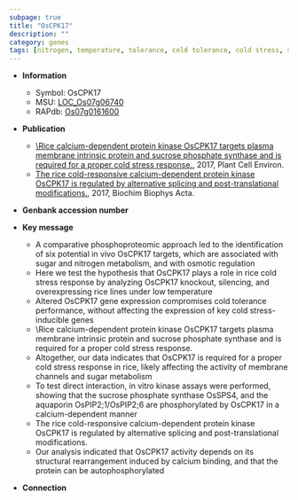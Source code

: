```yaml
---
subpage: true
title: "OsCPK17"
description: ""
category: genes
tags: [nitrogen, temperature, tolerance, cold tolerance, cold stress, stress, plasma membrane, sugar, Kinase, stress response, phosphate, sucrose, protein kinase, calcium]
---
```


* **Information**  
    + Symbol: OsCPK17  
    + MSU: [LOC_Os07g06740](http://rice.plantbiology.msu.edu/cgi-bin/ORF_infopage.cgi?orf=LOC_Os07g06740)  
    + RAPdb: [Os07g0161600](http://rapdb.dna.affrc.go.jp/viewer/gbrowse_details/irgsp1?name=Os07g0161600)  

* **Publication**  
    + [\Rice calcium-dependent protein kinase OsCPK17 targets plasma membrane intrinsic protein and sucrose phosphate synthase and is required for a proper cold stress response.](http://www.ncbi.nlm.nih.gov/pubmed?term=\Rice+calcium-dependent+protein+kinase+OsCPK17+targets+plasma+membrane+intrinsic+protein+and+sucrose+phosphate+synthase+and+is+required+for+a+proper+cold+stress+response.%5BTitle%5D), 2017, Plant Cell Environ.
    + [The rice cold-responsive calcium-dependent protein kinase OsCPK17 is regulated by alternative splicing and post-translational modifications.](http://www.ncbi.nlm.nih.gov/pubmed?term=The+rice+cold-responsive+calcium-dependent+protein+kinase+OsCPK17+is+regulated+by+alternative+splicing+and+post-translational+modifications.%5BTitle%5D), 2017, Biochim Biophys Acta.

* **Genbank accession number**  

* **Key message**  
    + A comparative phosphoproteomic approach led to the identification of six potential in vivo OsCPK17 targets, which are associated with sugar and nitrogen metabolism, and with osmotic regulation
    + Here we test the hypothesis that OsCPK17 plays a role in rice cold stress response by analyzing OsCPK17 knockout, silencing, and overexpressing rice lines under low temperature
    + Altered OsCPK17 gene expression compromises cold tolerance performance, without affecting the expression of key cold stress-inducible genes
    + \Rice calcium-dependent protein kinase OsCPK17 targets plasma membrane intrinsic protein and sucrose phosphate synthase and is required for a proper cold stress response.
    + Altogether, our data indicates that OsCPK17 is required for a proper cold stress response in rice, likely affecting the activity of membrane channels and sugar metabolism
    + To test direct interaction, in vitro kinase assays were performed, showing that the sucrose phosphate synthase OsSPS4, and the aquaporin OsPIP2;1/OsPIP2;6 are phosphorylated by OsCPK17 in a calcium-dependent manner
    + The rice cold-responsive calcium-dependent protein kinase OsCPK17 is regulated by alternative splicing and post-translational modifications.
    + Our analysis indicated that OsCPK17 activity depends on its structural rearrangement induced by calcium binding, and that the protein can be autophosphorylated

* **Connection**  



